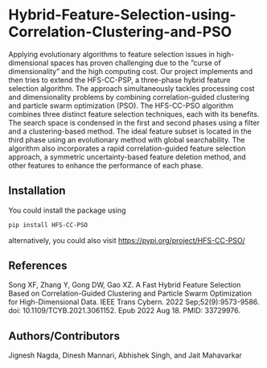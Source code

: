 # Hybrid-Feature-Selection-using-Correlation-Clustering-and-PSO
Applying evolutionary algorithms to feature selection issues in high-dimensional spaces has proven challenging due to the ”curse of dimensionality” and the high computing cost. Our project implements and then tries to extend the HFS-CC-PSP, a three-phase hybrid feature selection algorithm. The approach simultaneously tackles processing cost and dimensionality problems by combining correlation-guided clustering and particle swarm optimization (PSO). The HFS-CC-PSO algorithm combines three distinct feature selection techniques, each with its benefits. The search space is condensed in the first and second phases using a filter and a clustering-based method. The ideal feature subset is located in the third phase using an evolutionary method with global searchability. The algorithm also incorporates a rapid correlation-guided feature selection approach, a symmetric uncertainty-based feature deletion method, and other features to enhance the performance of each phase.

## Installation
You could install the package using
```bash
pip install HFS-CC-PSO
```
alternatively, you could also visit 
https://pypi.org/project/HFS-CC-PSO/

## References
Song XF, Zhang Y, Gong DW, Gao XZ. A Fast Hybrid Feature Selection Based on Correlation-Guided Clustering and Particle Swarm Optimization for High-Dimensional Data. IEEE Trans Cybern. 2022 Sep;52(9):9573-9586. doi: 10.1109/TCYB.2021.3061152. Epub 2022 Aug 18. PMID: 33729976.

## Authors/Contributors
Jignesh Nagda, Dinesh Mannari, Abhishek Singh, and Jait Mahavarkar
